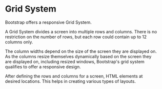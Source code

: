 # Grid System

Bootstrap offers a responsive Grid System. 

A Grid System divides a screen into multiple rows and columns. There is no restriction on the number of rows, but 
each row could contain up to 12 columns only. 

The column widths depend on the size of the screen they are displayed on. As the columns resize themselves dynamically 
based on the screen they are displayed on, including resized windows, Bootstrap's grid system qualifies to offer a responsive 
design. 

After defining the rows and columns for a screen, HTML elements at desired locations. This helps in creating various types 
of layouts. 
